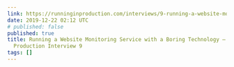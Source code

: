```yaml
---
link: https://runninginproduction.com/interviews/9-running-a-website-monitoring-service-with-a-boring-technology
date: 2019-12-22 02:12 UTC
# published: false
published: true
title: Running a Website Monitoring Service with a Boring Technology — Running in
  Production Interview 9
tags: []
---
```



